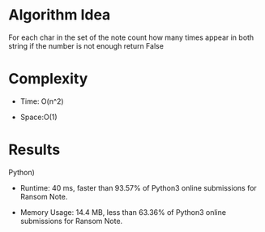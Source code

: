 # Algorithm Idea

For each char in the set of the note count how many times appear in both string if the number is not enough return False

# Complexity

- Time: O(n^2)

- Space:O(1)

# Results

Python)

- Runtime: 40 ms, faster than 93.57% of Python3 online submissions for Ransom Note.

- Memory Usage: 14.4 MB, less than 63.36% of Python3 online submissions for Ransom Note.
